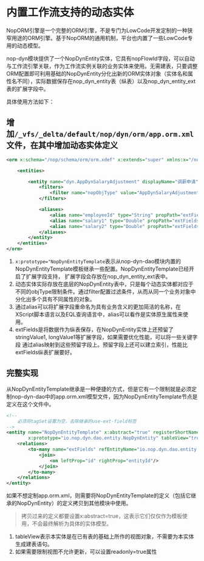 # 内置工作流支持的动态实体

NopORM引擎是一个完整的ORM引擎，不是专门为LowCode开发定制的一种狭窄用途的ORM引擎。基于NopORM的通用机制，平台也内置了一些LowCode专用的动态模型。

nop-dyn模块提供了一个NopDynEntity实体，它具有nopFlowId字段，可以自动与工作流引擎关联，作为工作流实例关联的业务实体来使用。无需建表，只要调整
ORM配置即可利用基础的NopDynEntity分化出新的ORM实体对象（实体名和属性名不同），实际数据保存在nop_dyn_entity表（纵表）以及nop_dyn_entity_ext表的扩展字段中。

具体使用方法如下：

## 增加`/_vfs/_delta/default/nop/dyn/orm/app.orm.xml`文件，在其中增加动态实体定义

````xml
<orm x:schema="/nop/schema/orm/orm.xdef" x:extends="super" xmlns:x="/nop/schema/xdsl.xdef" x:dump="false">

    <entities>

        <entity name="dyn.AppDynSalaryAdjustment" displayName="调薪申请" x:prototype="NopDynEntityTemplate">
            <filters>
                <filter name="nopObjType" value="AppDynSalaryAdjustment"/>
            </filters>

            <aliases>
                <alias name="employeeId" type="String" propPath="extFields.employeeId.string"/>
                <alias name="salary1" type="Double" propPath="extFields.salary1.double"/>
                <alias name="salary2" type="Double" propPath="extFields.salary2.double"/>
            </aliases>
        </entity>
    </entities>
</orm>
````

1. `x:prototype="NopDynEntityTemplate`表示从nop-dyn-dao模块内置的NopDynEntityTemplate模板继承一些配置。NopDynEntityTemplate已经开启了扩展字段支持，
扩展字段会存放在nop_dyn_entity_ext表中。
2. 动态实体实际存放在底层的NopDynEntity表中，只是每个动态实体都对应于不同的objType限制条件。通过filter配置过滤条件，从而从同一个业务对象中分化出多个具有不同属性的对象。
3. 通过alias可以将扩展字段重命名为具有业务含义的更加简洁的名称，在XScript脚本语言以及EQL查询语言中，alias可以看作是实体原生属性来使用。
4. extFields是将数据作为纵表保存，在NopDynEntity实体上还预留了stringValue1, longValue1等扩展字段，如果需要优化性能，可以将一些关键字段
通过alias映射到这些预留字段上。预留字段上还可以建立索引，性能比extFields纵表扩展要好。

## 完整实现

从NopDynEntityTemplate继承是一种便捷的方式，但是它有一个限制就是必须定制nop-dyn-dao中的app.orm.xml模型文件，因为NopDynEntityTemplate节点是定义在这个文件中。

````xml
<!--
    必须将tagSet设置为空，去除继承的use-ext-field标签
-->
<entity name="NopDynEntityTemplate" x:abstract="true" registerShortName="true"
        x:prototype="io.nop.dyn.dao.entity.NopDynEntity" tableView="true" tagSet="">
    <relations>
        <to-many name="extFields" refEntityName="io.nop.dyn.dao.entity.NopDynEntityExt" keyProp="fieldName">
            <join>
                <on leftProp="id" rightProp="entityId"/>
            </join>
        </to-many>
    </relations>
</entity>
````

如果不想定制app.orm.xml，则需要将NopDynEntityTemplate的定义（包括它继承的NopDynEntity）的定义拷贝到其他模块中使用。

> 拷贝过来的定义都要设置x:abstract=true，这表示它们仅仅作为模板使用，不会最终解析为具体的实体模型。

1. tableView表示本实体是在已有表的基础上所作的视图对象，不需要为本实体生成建表语句。
2. 如果需要限制视图不允许更新，可以设置readonly=true属性
